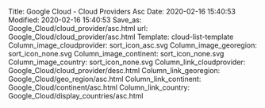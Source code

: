 Title: Google Cloud - Cloud Providers Asc
Date: 2020-02-16 15:40:53
Modified: 2020-02-16 15:40:53
Save_as: Google_Cloud/cloud_provider/asc.html
url: Google_Cloud/cloud_provider/asc.html
Template: cloud-list-template
Column_image_cloudprovider: sort_icon_asc.svg
Column_image_georegion: sort_icon_none.svg
Column_image_continent: sort_icon_none.svg
Column_image_country: sort_icon_none.svg
Column_link_cloudprovider: Google_Cloud/cloud_provider/desc.html
Column_link_georegion: Google_Cloud/geo_region/asc.html
Column_link_continent: Google_Cloud/continent/asc.html
Column_link_country: Google_Cloud/display_countries/asc.html